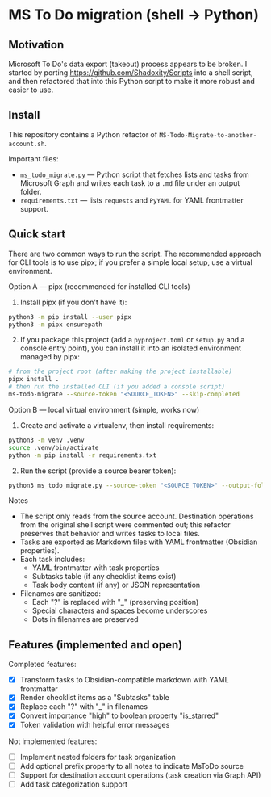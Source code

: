 # MS To Do migration (shell -> Python)

## Motivation
Microsoft To Do's data export (takeout) process appears to be broken. I started by porting https://github.com/Shadoxity/Scripts into a shell script, and then refactored that into this Python script to make it more robust and easier to use.

## Install

This repository contains a Python refactor of `MS-Todo-Migrate-to-another-account.sh`.

Important files:

- `ms_todo_migrate.py` — Python script that fetches lists and tasks from Microsoft Graph and writes each task to a `.md` file under an output folder.
- `requirements.txt` — lists `requests` and `PyYAML` for YAML frontmatter support.

## Quick start

There are two common ways to run the script. The recommended approach for CLI tools is to use pipx; if you prefer a simple local setup, use a virtual environment.

Option A — pipx (recommended for installed CLI tools)

1. Install pipx (if you don't have it):

```bash
python3 -m pip install --user pipx
python3 -m pipx ensurepath
```

2. If you package this project (add a `pyproject.toml` or `setup.py` and a console entry point), you can install it into an isolated environment managed by pipx:

```bash
# from the project root (after making the project installable)
pipx install .
# then run the installed CLI (if you added a console script)
ms-todo-migrate --source-token "<SOURCE_TOKEN>" --skip-completed
```

Option B — local virtual environment (simple, works now)

1. Create and activate a virtualenv, then install requirements:

```bash
python3 -m venv .venv
source .venv/bin/activate
python -m pip install -r requirements.txt
```

2. Run the script (provide a source bearer token):

```bash
python3 ms_todo_migrate.py --source-token "<SOURCE_TOKEN>" --output-folder out --skip-completed
```

Notes

- The script only reads from the source account. Destination operations from the original shell script were commented out; this refactor preserves that behavior and writes tasks to local files.
- Tasks are exported as Markdown files with YAML frontmatter (Obsidian properties).
- Each task includes:
  - YAML frontmatter with task properties
  - Subtasks table (if any checklist items exist)
  - Task body content (if any) or JSON representation
- Filenames are sanitized:
  - Each "?" is replaced with "_" (preserving position)
  - Special characters and spaces become underscores
  - Dots in filenames are preserved

## Features (implemented and open)
Completed features:
- [x] Transform tasks to Obsidian-compatible markdown with YAML frontmatter
- [x] Render checklist items as a "Subtasks" table
- [x] Replace each "?" with "_" in filenames
- [x] Convert importance "high" to boolean property "is_starred"
- [x] Token validation with helpful error messages

Not implemented features:
- [ ] Implement nested folders for task organization
- [ ] Add optional prefix property to all notes to indicate MsToDo source
- [ ] Support for destination account operations (task creation via Graph API)
- [ ] Add task categorization support
